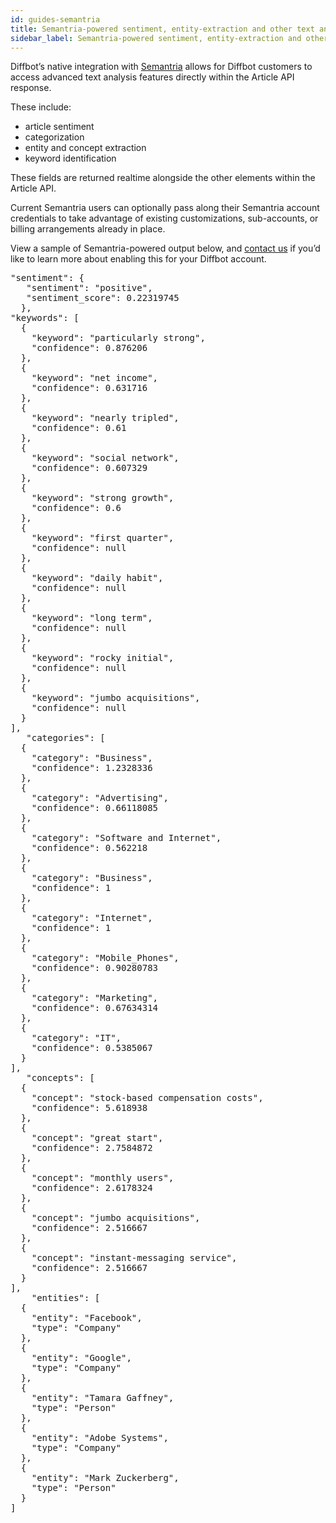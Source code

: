 ```yaml
---
id: guides-semantria
title: Semantria-powered sentiment, entity-extraction and other text analysis features
sidebar_label: Semantria-powered sentiment, entity-extraction and other text analysis features
---
```


<div class="entry-content">
		<p>Diffbot’s native integration with <a href="http://www.semantria.com" target="_blank">Semantria</a> allows for Diffbot customers to access advanced text analysis features directly within the Article API response.</p>
<p>These include:</p>
<ul>
<li>article sentiment</li>
<li>categorization</li>
<li>entity and concept extraction</li>
<li>keyword identification</li>
</ul>
<p>These fields are returned realtime alongside the other elements within the Article API.</p>
<p>Current Semantria users can optionally pass along their Semantria account credentials to take advantage of existing customizations, sub-accounts, or billing arrangements already in place.</p>
<p>View a sample of Semantria-powered output below, and <a href="mailto:support@diffbot.com" target="_blank">contact us</a> if you’d like to learn more about enabling this for your Diffbot account.</p>
<pre>"sentiment": {
   "sentiment": "positive",
   "sentiment_score": 0.22319745
  },
"keywords": [
  {
    "keyword": "particularly strong",
    "confidence": 0.876206
  },
  {
    "keyword": "net income",
    "confidence": 0.631716
  },
  {
    "keyword": "nearly tripled",
    "confidence": 0.61
  },
  {
    "keyword": "social network",
    "confidence": 0.607329
  },
  {
    "keyword": "strong growth",
    "confidence": 0.6
  },
  {
    "keyword": "first quarter",
    "confidence": null
  },
  {
    "keyword": "daily habit",
    "confidence": null
  },
  {
    "keyword": "long term",
    "confidence": null
  },
  {
    "keyword": "rocky initial",
    "confidence": null
  },
  {
    "keyword": "jumbo acquisitions",
    "confidence": null
  }
],
   "categories": [
  {
    "category": "Business",
    "confidence": 1.2328336
  },
  {
    "category": "Advertising",
    "confidence": 0.66118085
  },
  {
    "category": "Software and Internet",
    "confidence": 0.562218
  },
  {
    "category": "Business",
    "confidence": 1
  },
  {
    "category": "Internet",
    "confidence": 1
  },
  {
    "category": "Mobile_Phones",
    "confidence": 0.90280783
  },
  {
    "category": "Marketing",
    "confidence": 0.67634314
  },
  {
    "category": "IT",
    "confidence": 0.5385067
  }
],
   "concepts": [
  {
    "concept": "stock-based compensation costs",
    "confidence": 5.618938
  },
  {
    "concept": "great start",
    "confidence": 2.7584872
  },
  {
    "concept": "monthly users",
    "confidence": 2.6178324
  },
  {
    "concept": "jumbo acquisitions",
    "confidence": 2.516667
  },
  {
    "concept": "instant-messaging service",
    "confidence": 2.516667
  }
],
    "entities": [
  {
    "entity": "Facebook",
    "type": "Company"
  },
  {
    "entity": "Google",
    "type": "Company"
  },
  {
    "entity": "Tamara Gaffney",
    "type": "Person"
  },
  {
    "entity": "Adobe Systems",
    "type": "Company"
  },
  {
    "entity": "Mark Zuckerberg",
    "type": "Person"
  }
]</pre>
			</div>
